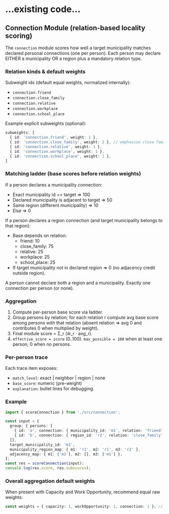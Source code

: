 # ...existing code...

## Connection Module (relation-based locality scoring)

The `connection` module scores how well a target municipality matches declared personal connections (one per person). Each person may declare EITHER a municipality OR a region plus a mandatory relation type.

### Relation kinds & default weights

Subweight ids (default equal weights, normalized internally):
- `connection.friend`
- `connection.close_family`
- `connection.relative`
- `connection.workplace`
- `connection.school_place`

Example explicit subweights (optional):
```ts
subweights: [
  { id: 'connection.friend', weight: 1 },
  { id: 'connection.close_family', weight: 2 }, // emphasize close family
  { id: 'connection.relative', weight: 1 },
  { id: 'connection.workplace', weight: 1 },
  { id: 'connection.school_place', weight: 1 },
]
```

### Matching ladder (base scores before relation weights)
If a person declares a municipality connection:
- Exact municipality id == target ⇒ 100
- Declared municipality is adjacent to target ⇒ 50
- Same region (different municipality) ⇒ 10
- Else ⇒ 0

If a person declares a region connection (and target municipality belongs to that region):
- Base depends on relation:
  - friend: 10
  - close_family: 75
  - relative: 25
  - workplace: 25
  - school_place: 25
- If target municipality not in declared region ⇒ 0 (no adjacency credit outside region).

A person cannot declare both a region and a municipality. Exactly one connection per person (or none).

### Aggregation
1. Compute per-person base score via ladder.
2. Group persons by relation; for each relation r compute avg base score among persons with that relation (absent relation ⇒ avg 0 and contributes 0 when multiplied by weight).
3. Final module score = Σ_r (ŵ_r · avg_r).
4. `effective_score = score` (0..100). `max_possible = 100` when at least one person; 0 when no persons.

### Per-person trace
Each trace item exposes:
- `match_level`: exact | neighbor | region | none
- `base_score`: numeric (pre-weight)
- `explanation`: bullet lines for debugging.

### Example
```ts
import { scoreConnection } from './src/connection';

const input = {
  group: { persons: [
    { id: 'a', connection: { municipality_id: 'm1', relation: 'friend' } },
    { id: 'b', connection: { region_id: 'r2', relation: 'close_family' } },
  ]},
  target_municipality_id: 'm1',
  municipality_region_map: { m1: 'r1', m2: 'r1', m3: 'r2' },
  adjacency_map: { m1: ['m3'], m2: [], m3: ['m1'] },
};
const res = scoreConnection(input);
console.log(res.score, res.subscores);
```

### Overall aggregation default weights
When present with Capacity and Work Opportunity, recommend equal raw weights:
```ts
const weights = { capacity: 1, workOpportunity: 1, connection: 1 }; // normalized ⇒ each 1/3
```